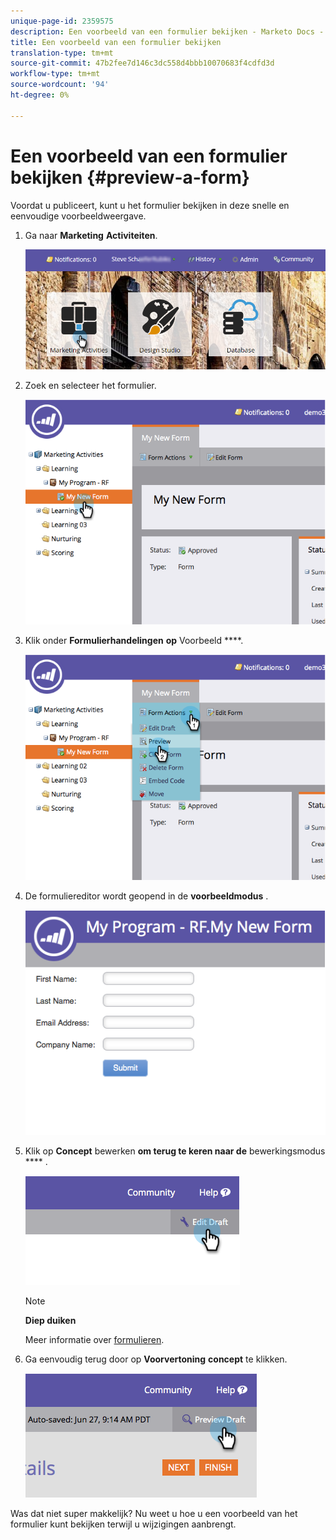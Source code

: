 ```yaml
---
unique-page-id: 2359575
description: Een voorbeeld van een formulier bekijken - Marketo Docs - Productdocumentatie
title: Een voorbeeld van een formulier bekijken
translation-type: tm+mt
source-git-commit: 47b2fee7d146c3dc558d4bbb10070683f4cdfd3d
workflow-type: tm+mt
source-wordcount: '94'
ht-degree: 0%

---
```



# Een voorbeeld van een formulier bekijken {#preview-a-form}

Voordat u publiceert, kunt u het formulier bekijken in deze snelle en eenvoudige voorbeeldweergave.

1. Ga naar **Marketing** **Activiteiten**.

   ![](assets/login-marketing-activities-6.png)

1. Zoek en selecteer het formulier.

   ![](assets/image2014-9-15-17-3a45-3a51.png)

1. Klik onder **Formulierhandelingen** **op** Voorbeeld ****.

   ![](assets/image2014-9-15-17-3a46-3a9.png)

1. De formuliereditor wordt geopend in de **voorbeeldmodus** .

   ![](assets/image2014-9-15-17-3a46-3a17.png)

1. Klik op **Concept** bewerken **om terug te keren naar de** bewerkingsmodus **** .

   ![](assets/image2014-9-15-17-3a46-3a37.png)

   >[!NOTE]
   >
   >**Diep duiken**
   >
   >
   >Meer informatie over [formulieren](http://docs.marketo.com/display/docs/forms).

1. Ga eenvoudig terug door op **Voorvertoning** **concept** te klikken.

   ![](assets/image2014-9-15-17-3a46-3a45.png)

Was dat niet super makkelijk? Nu weet u hoe u een voorbeeld van het formulier kunt bekijken terwijl u wijzigingen aanbrengt.
